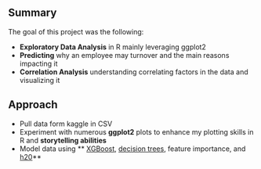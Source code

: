 ## Summary
The goal of this project was the following:
* **Exploratory Data Analysis**  in R mainly leveraging ggplot2
* **Predicting** why an employee may turnover and the main reasons impacting it
* **Correlation Analysis** understanding correlating factors in the data and visualizing it


## Approach
* Pull data form kaggle in CSV
* Experiment with numerous **ggplot2** plots to enhance my plotting skills in R and **storytelling abilities**
* Model data using ** [XGBoost](https://cran.r-project.org/web/packages/xgboost/xgboost.pdf), [decision trees](https://cran.r-project.org/web/packages/rpart/rpart.pdf), feature importance, and  [h20](https://cran.r-project.org/web/packages/h2o/h2o.pdf)**
